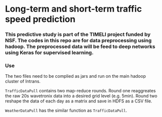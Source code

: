 # Long-term and short-term traffic speed prediction 

### This predictive study is part of the TIMELI project funded by NSF. The codes in this repo are for data preprocessing using hadoop. The preprocessed data will be feed to deep networks using Keras for supervised learning.

### Use

The two files need to be complied as jars and run on the main hadoop cluster of Intrans.

`TrafficDataPull` contains two map-reduce rounds. Round one reaggreates the raw 20s wavetronix data into a desired grid level (e.g. 5min). Round two reshape the data of each day as a matrix and save in HDFS as a CSV file.

`WeatherDataPull` has the similar function as `TrafficDataPull`.



